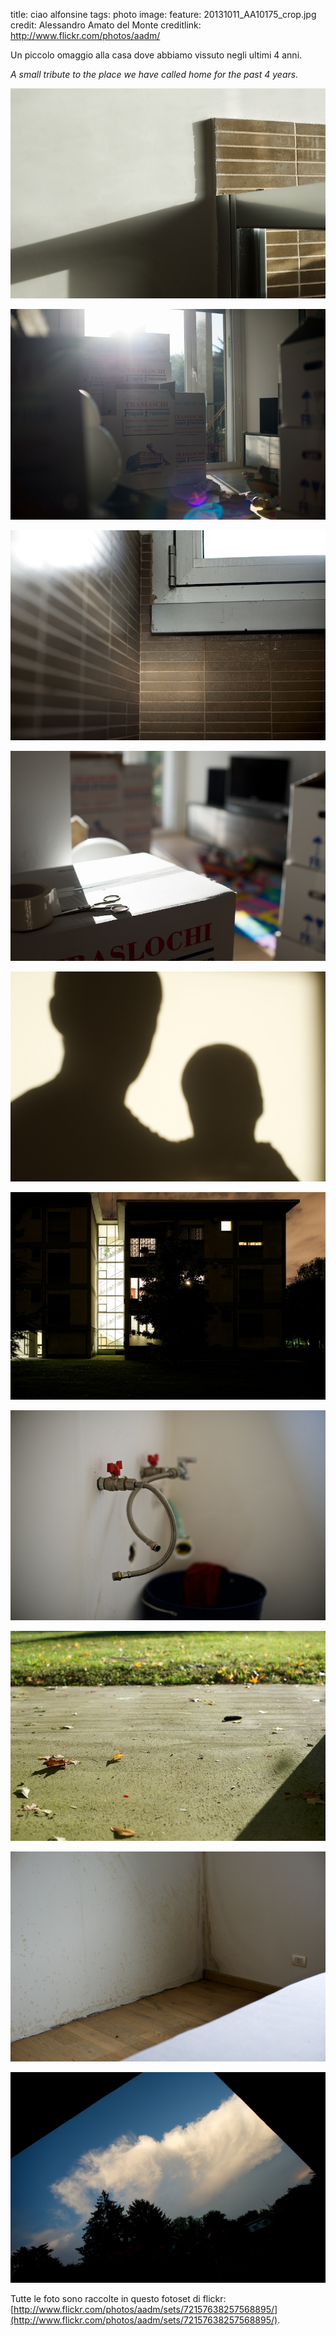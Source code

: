 title: ciao alfonsine
tags: photo
image:
  feature: 20131011_AA10175_crop.jpg
  credit: Alessandro Amato del Monte
  creditlink: http://www.flickr.com/photos/aadm/

Un piccolo omaggio alla casa dove abbiamo vissuto negli ultimi 4 anni.

_A small tribute to the place we have called home for the past 4 years._


![](/images/D6F0144.jpg)

![](/images/D6F0148.jpg)

![](/images/D6F0146.jpg)

![](/images/D6F0156.jpg)

![](/images/D6F0139.jpg)

![](/images/D6F0170_perspectivecorr.jpg)

![](/images/D6F0234.jpg)

![](/images/D6F0163.jpg)

![](/images/D6F0237.jpg)

![](/images/D6F5163.jpg)


Tutte le foto sono raccolte in questo fotoset di flickr: 
[http://www.flickr.com/photos/aadm/sets/72157638257568895/](http://www.flickr.com/photos/aadm/sets/72157638257568895/).

